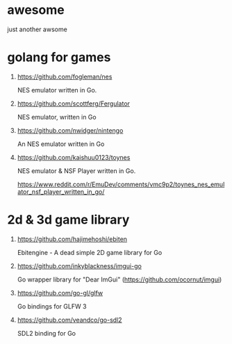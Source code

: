 # awesome
just another awsome

# golang for games

1. https://github.com/fogleman/nes

   NES emulator written in Go.
   
2. https://github.com/scottferg/Fergulator

   NES emulator, written in Go
   
3. https://github.com/nwidger/nintengo

   An NES emulator written in Go
   
4. https://github.com/kaishuu0123/toynes

   NES emulator & NSF Player written in Go.

   https://www.reddit.com/r/EmuDev/comments/vmc9p2/toynes_nes_emulator_nsf_player_written_in_go/
   
# 2d & 3d game library

1. https://github.com/hajimehoshi/ebiten

   Ebitengine - A dead simple 2D game library for Go
   
2. https://github.com/inkyblackness/imgui-go

   Go wrapper library for "Dear ImGui" (https://github.com/ocornut/imgui)
   
3. https://github.com/go-gl/glfw

   Go bindings for GLFW 3
   
4. https://github.com/veandco/go-sdl2

   SDL2 binding for Go
